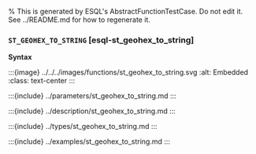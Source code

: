 % This is generated by ESQL's AbstractFunctionTestCase. Do not edit it. See ../README.md for how to regenerate it.

### `ST_GEOHEX_TO_STRING` [esql-st_geohex_to_string]

**Syntax**

:::{image} ../../../images/functions/st_geohex_to_string.svg
:alt: Embedded
:class: text-center
:::


:::{include} ../parameters/st_geohex_to_string.md
:::

:::{include} ../description/st_geohex_to_string.md
:::

:::{include} ../types/st_geohex_to_string.md
:::

:::{include} ../examples/st_geohex_to_string.md
:::
